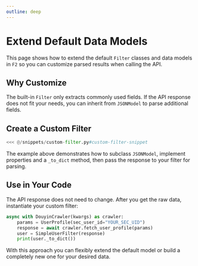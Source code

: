 ```yaml
---
outline: deep
---
```


# Extend Default Data Models

This page shows how to extend the default `Filter` classes and data models in `F2` so you can customize parsed results when calling the API.

## Why Customize

The built-in `Filter` only extracts commonly used fields. If the API response does not fit your needs, you can inherit from `JSONModel` to parse additional fields.

## Create a Custom Filter

```python
<<< @/snippets/custom-filter.py#custom-filter-snippet
```

The example above demonstrates how to subclass `JSONModel`, implement properties and a `_to_dict` method, then pass the response to your filter for parsing.

## Use in Your Code

The API response does not need to change. After you get the raw data, instantiate your custom filter:

```python
async with DouyinCrawler(kwargs) as crawler:
    params = UserProfile(sec_user_id="YOUR_SEC_UID")
    response = await crawler.fetch_user_profile(params)
    user = SimpleUserFilter(response)
    print(user._to_dict())
```

With this approach you can flexibly extend the default model or build a completely new one for your desired data.
